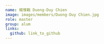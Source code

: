 ```yaml
---
name: 楊惟戰 Duong-Duy Chien 
image: images/members/Duong-Duy Chien.jpg 
role: master
group: alum
links:
  github: link_to_github 
---
```

